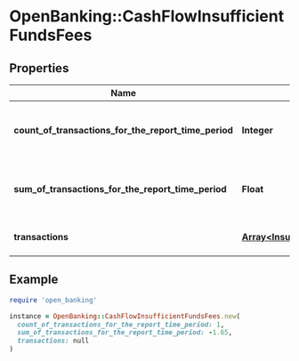 # OpenBanking::CashFlowInsufficientFundsFees

## Properties

| Name | Type | Description | Notes |
| ---- | ---- | ----------- | ----- |
| **count_of_transactions_for_the_report_time_period** | **Integer** | Count of all NSF transactions during the report | [optional] |
| **sum_of_transactions_for_the_report_time_period** | **Float** | Sum of all NSF transactions during the report | [optional] |
| **transactions** | [**Array&lt;InsufficientFundsTransaction&gt;**](InsufficientFundsTransaction.md) | Transactions categorized as NSF | [optional] |

## Example

```ruby
require 'open_banking'

instance = OpenBanking::CashFlowInsufficientFundsFees.new(
  count_of_transactions_for_the_report_time_period: 1,
  sum_of_transactions_for_the_report_time_period: -1.65,
  transactions: null
)
```

